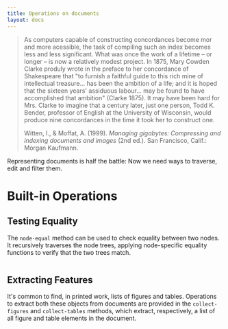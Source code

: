 ```yaml
---
title: Operations on documents
layout: docs
---
```


>As computers capable of constructing concordances become mor and more
>acessible, the task of compiling such an index becomes less and less
>significant. What was once the work of a lifetime – or longer – is now a
>relatively modest project. In 1875, Mary Cowden Clarke produly wrote in the
>preface to her concordance of Shakespeare that "to furnish a faithful guide to
>this rich mine of intellectual treasure... has been the ambition of a life; and
>it is hoped that the sixteen years' assiduous labour... may be found to have
>accomplished that ambition" (Clarke 1875). It may have been hard for
>Mrs. Clarke to imagine that a century later, just one person, Todd K. Bender,
>professor of English at the University of Wisconsin, would produce nine
>concordances in the time it took her to construct one.
>
>Witten, I., & Moffat, A. (1999). *Managing gigabytes: Compressing and indexing
>documents and images* (2nd ed.). San Francisco, Calif.: Morgan Kaufmann.

Representing documents is half the battle: Now we need ways to traverse, edit
and filter them.

# Built-in Operations

## Testing Equality

The `node-equal` method can be used to check equality between two nodes. It
recursively traverses the node trees, applying node-specific equality functions
to verify that the two trees match.

~~~lisp

~~~

## Extracting Features

It's common to find, in printed work, lists of figures and tables. Operations to
extract both these objects from documents are provided in the `collect-figures`
and `collect-tables` methods, which extract, respectively, a list of all figure
and table elements in the document.
